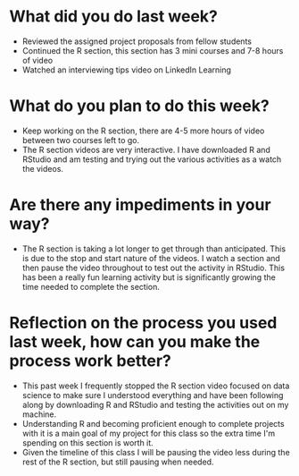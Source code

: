 # What did you do last week?
- Reviewed the assigned project proposals from fellow students
- Continued the R section, this section has 3 mini courses and 7-8 hours of video
- Watched an interviewing tips video on LinkedIn Learning

# What do you plan to do this week?
- Keep working on the R section, there are 4-5 more hours of video between two courses left to go.
- The R section videos are very interactive. I have downloaded R and RStudio and am testing and trying out the various activities as a watch the videos.

# Are there any impediments in your way?
- The R section is taking a lot longer to get through than anticipated. This is due to the stop and start nature of the videos. I watch a section and then pause the video throughout to test out the activity in RStudio. This has been a really fun learning activity but is significantly growing the time needed to complete the section.

# Reflection on the process you used last week, how can you make the process work better?
- This past week I frequently stopped the R section video focused on data science to make sure I understood everything and have been following along by downloading R and RStudio and testing the activities out on my machine.
- Understanding R and becoming proficient enough to complete projects with it is a main goal of my project for this class so the extra time I'm spending on this section is worth it.
- Given the timeline of this class I will be pausing the video less during the rest of the R section, but still pausing when needed.

